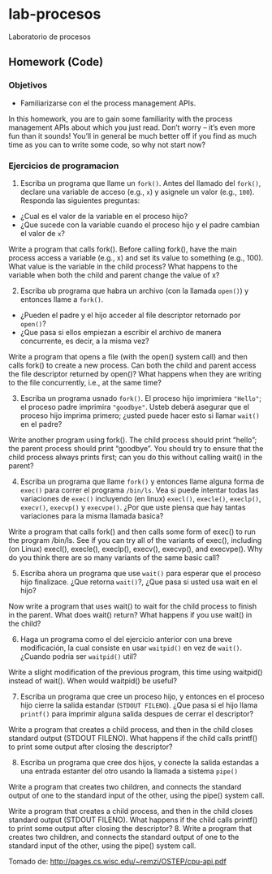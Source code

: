 # lab-procesos
Laboratorio de procesos

## Homework (Code) ##

### Objetivos ###
* Familiarizarse con el the process management APIs.

In this homework, you are to gain some familiarity with the process
management APIs about which you just read. Don’t worry – it’s even
more fun than it sounds! You’ll in general be much better off if you find
as much time as you can to write some code, so why not start now?

### Ejercicios de programacion  ###

1. Escriba un programa que llame un ```fork()```. Antes del llamado del ```fork()```, declare una variable de acceso (e.g., ```x```) y asignele un valor (e.g., ```100```). Responda las siguientes preguntas:
  * ¿Cual es el valor de la variable en el proceso hijo?
  * ¿Que sucede con la variable cuando el proceso hijo y el padre cambian el valor de ```x```?

Write a program that calls fork(). Before calling fork(), have the main
process access a variable (e.g., x) and set its value to something (e.g., 100).
What value is the variable in the child process? What happens to the variable
when both the child and parent change the value of x?


2. Escriba ub programa que habra un archivo (con la llamada ```open()```) y entonces llame a ```fork()```. 
  * ¿Pueden el padre y el hijo acceder al file descriptor retornado por ```open()```? 
  * ¿Que pasa si ellos empiezan a escribir el archivo de manera concurrente, es decir, a la misma vez?

Write a program that opens a file (with the open() system call) and then
calls fork() to create a new process. Can both the child and parent access
the file descriptor returned by open()? What happens when they are
writing to the file concurrently, i.e., at the same time?

3. Escriba un programa usnado ```fork()```. El proceso hijo imprimiera ```"Hello"```; el proceso padre imprimira ```"goodbye"```.
Usteb deberá asegurar que el proceso hijo imprima primero; ¿usted puede hacer esto si llamar ```wait()``` en el padre? 

Write another program using fork(). The child process should print “hello”;
the parent process should print “goodbye”. You should try to ensure that
the child process always prints first; can you do this without calling wait() in
the parent?


4. Escriba un programa que llame ```fork()``` y entonces llame alguna forma de ```exec()``` para correr el programa
```/bin/ls```. Vea si puede intentar todas las variaciones de ```exec()``` incluyendo (en linux) ```execl()```, ```execle()```, ```execlp()```, ```execv()```, ```execvp()``` y ```execvpe()```. ¿Por que uste piensa que hay tantas variaciones para la misma llamada basica?

Write a program that calls fork() and then calls some form of exec() to
run the program /bin/ls. See if you can try all of the variants of exec(),
including (on Linux) execl(), execle(), execlp(), execv(), execvp(),
and execvpe(). Why do you think there are so many variants of the same
basic call?


5. Escriba ahora un programa que use ```wait()``` para esperar que el proceso hijo finalizace. ¿Que retorna ```wait()```?, ¿Que pasa si usted usa wait en el hijo?

Now write a program that uses wait() to wait for the child process to finish
in the parent. What does wait() return? What happens if you use wait()
in the child?


6. Haga un programa como el del ejercicio anterior con una breve modificación, la cual consiste en usar ```waitpid()``` en vez de ```wait()```. ¿Cuando podria ser ```waitpid()``` util?

Write a slight modification of the previous program, this time using waitpid()
instead of wait(). When would waitpid() be useful?

7. Escriba un programa que cree un proceso hijo, y entonces en el proceso hijo cierre la salida estandar (```STDOUT FILENO```). ¿Que pasa si el hijo llama ```printf()``` para imprimir alguna salida despues de cerrar el descriptor?

Write a program that creates a child process, and then in the child closes
standard output (STDOUT FILENO). What happens if the child calls printf()
to print some output after closing the descriptor?

8. Escriba un programa que cree dos hijos, y conecte la salida estandas a una entrada estanter del otro usando la llamada a sistema ```pipe()```

Write a program that creates two children, and connects the standard output
of one to the standard input of the other, using the pipe() system call.


Write a program that creates a child process, and then in the child closes
standard output (STDOUT FILENO). What happens if the child calls printf()
to print some output after closing the descriptor?
8. Write a program that creates two children, and connects the standard output
of one to the standard input of the other, using the pipe() system call.

Tomado de: http://pages.cs.wisc.edu/~remzi/OSTEP/cpu-api.pdf
